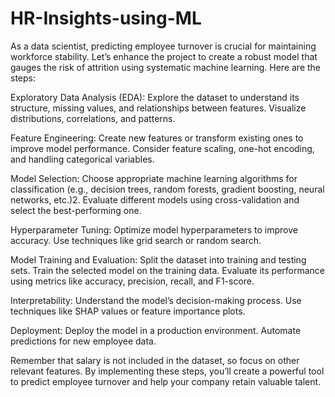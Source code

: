 # HR-Insights-using-ML
As a data scientist, predicting employee turnover is crucial for maintaining workforce stability. Let’s enhance the project to create a robust model that gauges the risk of attrition using systematic machine learning. Here are the steps:


Exploratory Data Analysis (EDA):
Explore the dataset to understand its structure, missing values, and relationships between features.
Visualize distributions, correlations, and patterns.

Feature Engineering:
Create new features or transform existing ones to improve model performance.
Consider feature scaling, one-hot encoding, and handling categorical variables.

Model Selection:
Choose appropriate machine learning algorithms for classification (e.g., decision trees, random forests, gradient boosting, neural networks, etc.)2.
Evaluate different models using cross-validation and select the best-performing one.

Hyperparameter Tuning:
Optimize model hyperparameters to improve accuracy.
Use techniques like grid search or random search.

Model Training and Evaluation:
Split the dataset into training and testing sets.
Train the selected model on the training data.
Evaluate its performance using metrics like accuracy, precision, recall, and F1-score.

Interpretability:
Understand the model’s decision-making process.
Use techniques like SHAP values or feature importance plots.

Deployment:
Deploy the model in a production environment.
Automate predictions for new employee data.

Remember that salary is not included in the dataset, so focus on other relevant features. By implementing these steps, you’ll create a powerful tool to predict employee turnover and help your company retain valuable talent.
